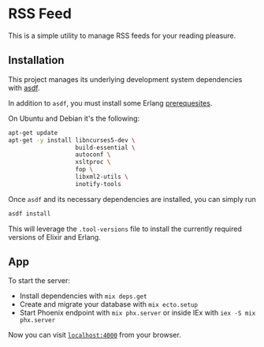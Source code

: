 # RSS Feed

This is a simple utility to manage RSS feeds for your reading pleasure.

## Installation

This project manages its underlying development system dependencies with [asdf](https://asdf-vm.com/guide/getting-started.html#_2-download-asdf).

In addition to `asdf`, you must install some Erlang [prerequesites](https://github.com/asdf-vm/asdf-erlang#before-asdf-install).

On Ubuntu and Debian it's the following:
```sh
apt-get update
apt-get -y install libncurses5-dev \
                   build-essential \
                   autoconf \
                   xsltproc \
                   fop \
                   libxml2-utils \
                   inotify-tools
```

Once `asdf` and its necessary dependencies are installed, you can simply run
```sh
asdf install
```

This will leverage the `.tool-versions` file to install the currently required versions of Elixir and Erlang.


## App

To start the server:

  * Install dependencies with `mix deps.get`
  * Create and migrate your database with `mix ecto.setup`
  * Start Phoenix endpoint with `mix phx.server` or inside IEx with `iex -S mix phx.server`

Now you can visit [`localhost:4000`](http://localhost:4000) from your browser.